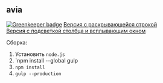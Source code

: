 avia
-----

[![Greenkeeper badge](https://badges.greenkeeper.io/Nitive/avia.svg)](https://greenkeeper.io/)
[Версия с раскрывающейся строкой](http://nitive.github.io/avia/dest/index.html)  
[Версия с подсветкой столбца и всплывающим окном](http://nitive.github.io/avia/dest/popover.html)  

Сборка:

1. Установить `node.js`
2. `npm install --global gulp
3. `npm install`
4. `gulp --production`